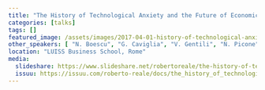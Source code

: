```yaml
---
title: "The History of Technological Anxiety and the Future of Economic Growth: Is This Time Different?"
categories: [talks]
tags: []
featured_image: /assets/images/2017-04-01-history-of-technological-anxiety.png
other_speakers: [ "N. Boescu", "G. Caviglia", "V. Gentili", "N. Picone" ]
location: "LUISS Business School, Rome"
media:
  slideshare: https://www.slideshare.net/robertoreale/the-history-of-technological-anxiety-and-the-future-of-economic-growth-is-this-time-different
  issuu: https://issuu.com/roberto-reale/docs/the_history_of_technological_anxiet
---
```

